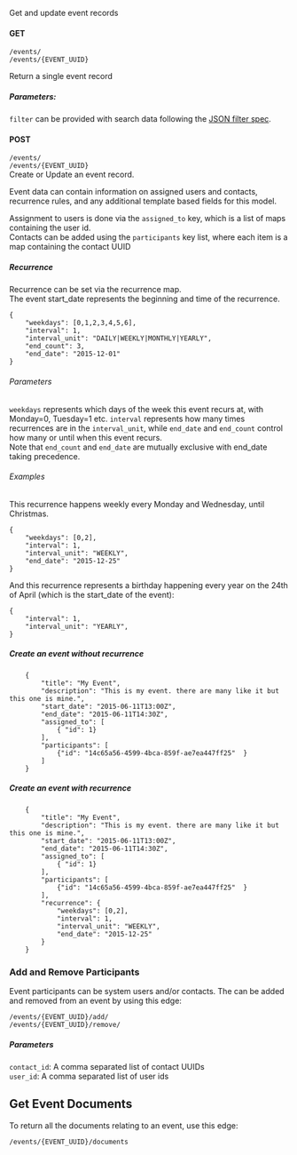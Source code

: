 Get and update event records

#### GET
`/events/`  
`/events/{EVENT_UUID}`   

Return a single event record  

##### Parameters:
`filter` can be provided with search data following the [JSON filter spec](/crmasp/crmpro/wiki/Dynamic-Model-Filtering).


#### POST
`/events/`  
`/events/{EVENT_UUID}`  
Create or Update an event record.  

Event data can contain information on assigned users and contacts,
recurrence rules, and any additional template based fields for this model.  

Assignment to users is done via the `assigned_to` key, which is a list of maps containing the user id.  
Contacts can be added using the `participants` key list, where each item is a map containing 
the contact UUID  

##### Recurrence  
Recurrence can be set via the recurrence map.   
The event start_date represents the beginning and time of the recurrence.  

```
{
    "weekdays": [0,1,2,3,4,5,6],
    "interval": 1,
    "interval_unit": "DAILY|WEEKLY|MONTHLY|YEARLY",
    "end_count": 3,
    "end_date": "2015-12-01"
}
```

###### Parameters  
`weekdays` represents which days of the week this event recurs at, with Monday=0, Tuesday=1 etc.
`interval` represents how many times recurrences are in the `interval_unit`, while `end_date` 
and `end_count` control how many or until when this event recurs.   
Note that `end_count` and `end_date` are mutually exclusive with end_date taking precedence.  

###### Examples
This recurrence happens weekly every Monday and Wednesday, until Christmas.
```
{
    "weekdays": [0,2],
    "interval": 1,
    "interval_unit": "WEEKLY",
    "end_date": "2015-12-25"
}
```

And this recurrence represents a birthday happening every year on the 24th of April 
(which is the start_date of the event):   
```
{
    "interval": 1,
    "interval_unit": "YEARLY",
}
```


##### Create an event without recurrence

```
    {
        "title": "My Event",
        "description": "This is my event. there are many like it but this one is mine.",
        "start_date": "2015-06-11T13:00Z",
        "end_date": "2015-06-11T14:30Z",
        "assigned_to": [
            { "id": 1}
        ],
        "participants": [
            {"id": "14c65a56-4599-4bca-859f-ae7ea447ff25"  }
        ]
    }
```

##### Create an event with recurrence

```
    {
        "title": "My Event",
        "description": "This is my event. there are many like it but this one is mine.",
        "start_date": "2015-06-11T13:00Z",
        "end_date": "2015-06-11T14:30Z",
        "assigned_to": [
            { "id": 1}
        ],
        "participants": [
            {"id": "14c65a56-4599-4bca-859f-ae7ea447ff25"  }
        ],
        "recurrence": {
            "weekdays": [0,2],
            "interval": 1,
            "interval_unit": "WEEKLY",
            "end_date": "2015-12-25"
        }
    }
```

### Add and Remove Participants

Event participants can be system users and/or contacts. The can be added and removed from an event by using this edge:   

`/events/{EVENT_UUID}/add/`  
`/events/{EVENT_UUID}/remove/`  

##### Parameters  
`contact_id`:  A comma separated list of contact UUIDs  
`user_id`: A comma separated list of user ids  


## Get Event Documents

To return all the documents relating to an event, use this edge:  

`/events/{EVENT_UUID}/documents`

